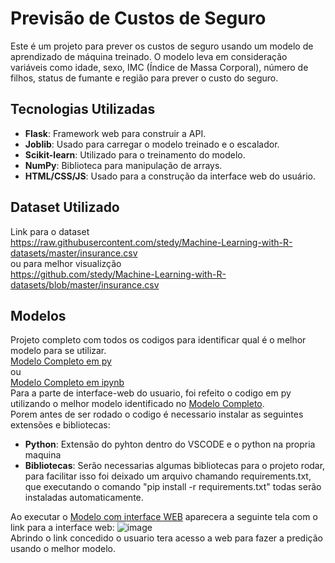 # Previsão de Custos de Seguro

Este é um projeto para prever os custos de seguro usando um modelo de aprendizado de máquina treinado. O modelo leva em consideração variáveis como idade, sexo, IMC (Índice de Massa Corporal), número de filhos, status de fumante e região para prever o custo do seguro.

## Tecnologias Utilizadas

- **Flask**: Framework web para construir a API.
- **Joblib**: Usado para carregar o modelo treinado e o escalador.
- **Scikit-learn**: Utilizado para o treinamento do modelo.
- **NumPy**: Biblioteca para manipulação de arrays.
- **HTML/CSS/JS**: Usado para a construção da interface web do usuário.

## Dataset Utilizado

Link para o dataset <br>
https://raw.githubusercontent.com/stedy/Machine-Learning-with-R-datasets/master/insurance.csv <br>
ou para melhor visualizção <br>
https://github.com/stedy/Machine-Learning-with-R-datasets/blob/master/insurance.csv

## Modelos
Projeto completo com todos os codigos para identificar qual é o melhor modelo para se utilizar. <br>
[Modelo Completo em py](Modelo_Completo/Projeto_Final.ipynb) <br>
ou <br>
[Modelo Completo em ipynb](Modelo_Completo/Projeto_Final.ipynb)
<br>
Para a parte de interface-web do usuario, foi refeito o codigo em py utilizando o melhor modelo identificado no [Modelo Completo](Modelo_Completo/Projeto_Final.ipynb). <br>
Porem antes de ser rodado o codigo é necessario instalar as seguintes extensões e bibliotecas:
- **Python**: Extensão do pyhton dentro do VSCODE e o python na propria maquina
- **Bibliotecas**: Serão necessarias algumas bibliotecas para o projeto rodar, para facilitar isso foi deixado um arquivo chamando requirements.txt, que executando o comando "pip install -r requirements.txt" todas serão instaladas automaticamente.

Ao executar o [Modelo com interface WEB](app.py) aparecera a seguinte tela com o link para a interface web:
![image](https://github.com/user-attachments/assets/7415749d-58dc-4016-8c2e-12b7ea92e997) <br>
Abrindo o link concedido o usuario tera acesso a web para fazer a predição usando o melhor modelo.

